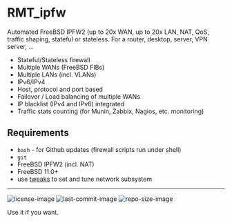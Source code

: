# RMT_ipfw
Automated FreeBSD IPFW2 (up to 20x WAN, up to 20x LAN, NAT, QoS, traffic shaping, stateful or stateless. For a router, desktop, server, VPN server, ...

- Stateful/Stateless firewall
- Multiple WANs (FreeBSD FIBs)
- Multiple LANs (incl. VLANs)
- IPv6/IPv4
- Host, protocol and port based
- Failover / Load balancing of multiple WANs
- IP blacklist (IPv4 and IPv6) integrated
- Traffic stats counting (for Munin, Zabbix, Nagios, etc. monitoring)


Requirements
---
- `bash` - for Github updates (firewall scripts run under shell)
- `git`
- FreeBSD IPFW2 (incl. NAT)
- FreeBSD 11.0+
- use [tweaks](tweaks) to set and tune network subsystem


---

![license-image](https://img.shields.io/github/license/remetremet/RMT_ipfw?style=plastic)
![last-commit-image](https://img.shields.io/github/last-commit/remetremet/RMT_ipfw?style=plastic)
![repo-size-image](https://img.shields.io/github/repo-size/remetremet/RMT_ipfw?style=plastic)

Use it if you want.
